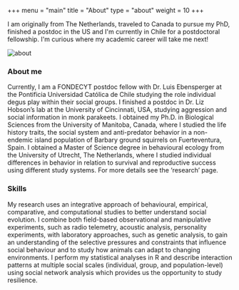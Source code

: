 +++
menu = "main"
title = "About"
type = "about"
weight = 10
+++

I am originally from The Netherlands, traveled to Canada to pursue my PhD, finished a postdoc in the US and I'm currently in Chile for a postdoctoral fellowship. I'm curious where my academic career will take me next!  

![about](static/images/P1190868.JPG)

### About me

Currently, I am a FONDECYT postdoc fellow with Dr. Luis Ebensperger at the Pontificia Universidad Católica de Chile studying the role individual degus play within their social groups. I finished a postdoc in Dr. Liz Hobson’s lab at the University of Cincinnati, USA, studying aggression and social information in monk parakeets. I obtained my Ph.D. in Biological Sciences from the University of Manitoba, Canada, where I studied the life history traits, the social system and anti-predator behavior in a non-endemic island population of Barbary ground squirrels on Fuerteventura, Spain. I obtained a Master of Science degree in behavioural ecology from the University of Utrecht, The Netherlands, where I studied individual differences in behavior in relation to survival and reproductive success using different study systems. For more details see the ‘research’ page.

### Skills

My research uses an integrative approach of behavioural, empirical, comparative, and computational studies to better understand social evolution. I combine both field-based observational and manipulative experiments, such as radio telemetry, acoustic analysis, personality experiments, with laboratory approaches, such as genetic analysis, to gain an understanding of the selective pressures and constraints that influence social behaviour and to study how animals can adapt to changing environments. I perform my statistical analyses in R and describe interaction patterns at multiple social scales (individual, group, and population-level) using social network analysis which provides us the opportunity to study resilience.
